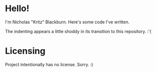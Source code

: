 # Hello!
I'm Nicholas "Kritz" Blackburn. Here's some code I've written.

The indenting appears a little shoddy in its transition to this repository. :'(

# Licensing
Project intentionally has no license. Sorry. :)
